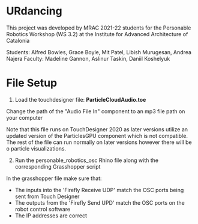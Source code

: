 # URdancing
This project was developed by MRAC 2021-22 students for the Personable Robotics Workshop (WS 3.2) at the Institute for Advanced Architecture of Catalonia

Students: Alfred Bowles, Grace Boyle, Mit Patel, Libish Murugesan, Andrea Najera
Faculty: Madeline Gannon, Aslinur Taskin, Daniil Koshelyuk

# File Setup

1. Load the touchdesigner file: **ParticleCloudAudio.toe**

Change the path of the "Audio File In" component to an mp3 file path on your computer

Note that this file runs on TouchDesigner 2020 as later versions utilize an updated version of the ParticlesGPU component which is not compatible. The rest of the file can run normally on later versions however there will be o particle visualizations.

2. Run the personable_robotics_osc Rhino file along with the corresponding Grasshopper script

In the grasshopper file make sure that:
- The inputs into the 'Firefly Receive UDP' match the OSC ports being sent from Touch Designer
- The outputs from the 'Firefly Send UPD' match the OSC ports on the robot control software
- The IP addresses are correct

